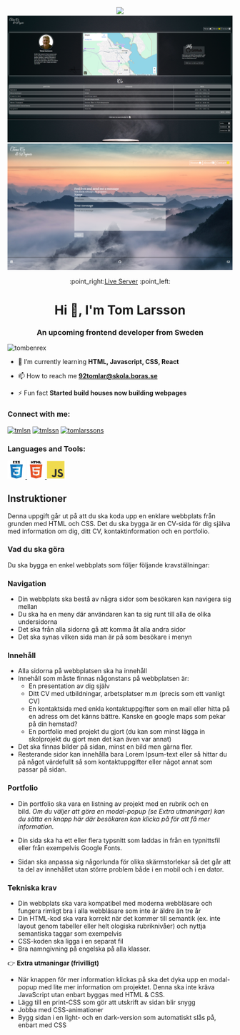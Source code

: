 <p align="center">

  <img src="img/preview 1.png" max-height="600"  />
  <img src="img/preview2.png" max-height="600" /> 
  <img src="img/preview 3.png" max-height="600" /> 
  </p>



<p align="center">
:point_right:<a href="https://tombenrex.github.io/CV-Site/" target="blank">Live Server</a> :point_left:
</p>

##

<h1 align="center">Hi 👋, I'm Tom Larsson</h1>
<h3 align="center">An upcoming frontend developer from Sweden</h3>

<p align="left"> <img src="https://komarev.com/ghpvc/?username=tombenrex&label=Profile%20views&color=0e75b6&style=flat" alt="tombenrex" /> </p>

- 🌱 I’m currently learning **HTML, Javascript, CSS, React**

- 📫 How to reach me **92tomlar@skola.boras.se**

- ⚡ Fun fact **Started build houses now building webpages**

<h3 align="left">Connect with me:</h3>
<p align="left">
<a href="https://linkedin.com/in/tmlsn" target="blank"><img align="center" src="https://raw.githubusercontent.com/rahuldkjain/github-profile-readme-generator/master/src/images/icons/Social/linked-in-alt.svg" alt="tmlsn" height="30" width="40" /></a>
<a href="https://fb.com/tmlssn" target="blank"><img align="center" src="https://raw.githubusercontent.com/rahuldkjain/github-profile-readme-generator/master/src/images/icons/Social/facebook.svg" alt="tmlssn" height="30" width="40" /></a>
<a href="https://instagram.com/tomlarssons" target="blank"><img align="center" src="https://raw.githubusercontent.com/rahuldkjain/github-profile-readme-generator/master/src/images/icons/Social/instagram.svg" alt="tomlarssons" height="30" width="40" /></a>
</p>

<h3 align="left">Languages and Tools:</h3>
<p align="left"> <a href="https://www.w3schools.com/css/" target="_blank" rel="noreferrer"> <img src="https://raw.githubusercontent.com/devicons/devicon/master/icons/css3/css3-original-wordmark.svg" alt="css3" width="40" height="40"/> </a> <a href="https://www.w3.org/html/" target="_blank" rel="noreferrer"> <img src="https://raw.githubusercontent.com/devicons/devicon/master/icons/html5/html5-original-wordmark.svg" alt="html5" width="40" height="40"/> </a> <a href="https://developer.mozilla.org/en-US/docs/Web/JavaScript" target="_blank" rel="noreferrer"> <img src="https://raw.githubusercontent.com/devicons/devicon/master/icons/javascript/javascript-original.svg" alt="javascript" width="40" height="40"/> </a> </p>





##

## Instruktioner

Denna uppgift går ut på att du ska koda upp en enklare webbplats från grunden med HTML och CSS. Det du ska bygga är en CV-sida för dig själva med information om dig, ditt CV, kontaktinformation och en portfolio.

### Vad du ska göra

Du ska bygga en enkel webbplats som följer följande kravställningar:

### **Navigation**

- Din webbplats ska bestå av några sidor som besökaren kan navigera sig mellan
- Du ska ha en meny där användaren kan ta sig runt till alla de olika undersidorna
- Det ska från alla sidorna gå att komma åt alla andra sidor
- Det ska synas vilken sida man är på som besökare i menyn

### **Innehåll**

- Alla sidorna på webbplatsen ska ha innehåll
- Innehåll som måste finnas någonstans på webbplatsen är:
    - En presentation av dig själv
    - Ditt CV med utbildningar, arbetsplatser m.m (precis som ett vanligt CV)
    - En kontaktsida med enkla kontaktuppgifter som en mail eller hitta på en adress om det känns bättre. Kanske en google maps som pekar på din hemstad?
    - En portfolio med projekt du gjort (du kan som minst lägga in skolprojekt du gjort men det kan även var annat)
- Det ska finnas bilder på sidan, minst en bild men gärna fler.
- Resterande sidor kan innehålla bara Lorem Ipsum-text eller så hittar du på något värdefullt så som kontaktuppgifter eller något annat som passar på sidan.

### **Portfolio**

- Din portfolio ska vara en listning av projekt med en rubrik och en bild. *Om du väljer att göra en modal-popup (se Extra utmaningar) kan du sätta en knapp här där besökaren kan klicka på för att få mer information.*

    
- Din sida ska ha ett eller flera typsnitt som laddas in från en typnittsfil eller från exempelvis Google Fonts.
- Sidan ska anpassa sig någorlunda för olika skärmstorlekar så det går att ta del av innehållet utan större problem både i en mobil och i en dator.

### **Tekniska krav**

- Din webbplats ska vara kompatibel med moderna webbläsare och fungera rimligt bra i alla webbläsare som inte är äldre än tre år
- Din HTML-kod ska vara korrekt när det kommer till semantik (ex. inte layout genom tabeller eller helt ologiska rubriknivåer) och nyttja semantiska taggar som exempelvis <nav>
- CSS-koden ska ligga i en separat fil
- Bra namngivning på engelska på alla klasser.

👉 **Extra utmaningar (frivilligt)**

- När knappen för mer information klickas på ska det dyka upp en modal-popup med lite mer information om projektet. Denna ska inte kräva JavaScript utan enbart byggas med HTML & CSS.
- Lägg till en print-CSS som gör att utskrift av sidan blir snygg
- Jobba med CSS-animationer
- Bygg sidan i en light- och en dark-version som automatiskt slås på, enbart med CSS


